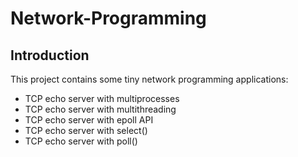 Network-Programming
====
## Introduction
This project contains some tiny network programming applications:
- TCP echo server with multiprocesses
- TCP echo server with multithreading
- TCP echo server with epoll API
- TCP echo server with select()
- TCP echo server with poll()


